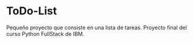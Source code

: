 # ToDo-List
Pequeño proyecto que consiste en una lista de tareas. Proyecto final del curso Python FullStack de IBM. 
